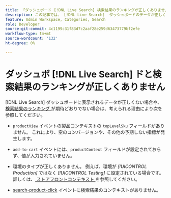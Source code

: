 ```yaml
---
title: 「ダッシュボード [!DNL Live Search] 検索結果のランキングが正しくありません」
description: この記事では、 [!DNL Live Search]  ダッシュボードのデータが正しくない場合や、検索結果のランキングが期待どおりでない場合のトラブルシューティング情報を提供します。
feature: Admin Workspace, Categories, Search
role: Developer
source-git-commit: 4c1199c31f83d7c2aaf28e259d63473779bf2efe
workflow-type: tm+mt
source-wordcount: '132'
ht-degree: 0%

---
```


# ダッシュボ [!DNL Live Search] ドと検索結果のランキングが正しくありません

[!DNL Live Search] ダッシュボードに表示されるデータが正しくない場合や、[ 検索結果のランキング ](https://experienceleague.adobe.com/en/docs/commerce-merchant-services/live-search/live-search-admin/category-merch#ranking-strategies) が期待どおりでない場合は、考えられる理由により次を参照してください。

* `productView` イベントの製品コンテキストの `topLevelSku` フィールドがありません。 これにより、空のコンバージョンや、その他の予期しない指標が発生します。

* `add-to-cart` イベントには、`productContext` フィールドが設定されておらず、値が入力されていません。

* 環境のタイプが正しくありません。 例えば、環境が *[!UICONTROL Production]* ではなく *[!UICONTROL Testing]* に設定されている場合です。 詳しくは、[ ストアフロントコンテキスト ](https://github.com/adobe/commerce-events/blob/main/examples/events/example-contexts/mock-storefront-context.md) を参照してください。

* [search-product-click](https://github.com/adobe/commerce-events/blob/main/examples/events/search-product-click.md) イベントに検索結果のコンテキストがありません。
